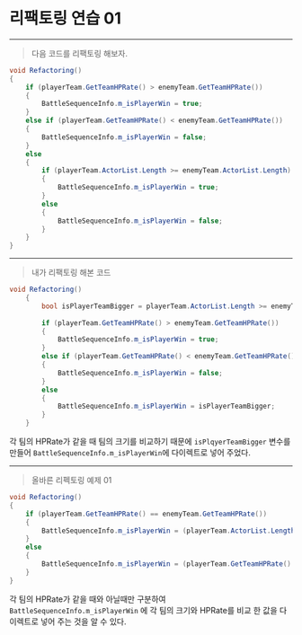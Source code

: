 # 리팩토링 연습 01

---

> 다음 코드를 리팩토링 해보자.

```C#
void Refactoring()
{
    if (playerTeam.GetTeamHPRate() > enemyTeam.GetTeamHPRate())
    {
        BattleSequenceInfo.m_isPlayerWin = true;
    }
    else if (playerTeam.GetTeamHPRate() < enemyTeam.GetTeamHPRate())
    {
        BattleSequenceInfo.m_isPlayerWin = false;
    }
    else
    {
        if (playerTeam.ActorList.Length >= enemyTeam.ActorList.Length)
        {
            BattleSequenceInfo.m_isPlayerWin = true;
        }
        else
        {
            BattleSequenceInfo.m_isPlayerWin = false;
        }
    }
}
```

---

> 내가 리팩토링 해본 코드

```C#
void Refactoring()
    {
        bool isPlayerTeamBigger = playerTeam.ActorList.Length >= enemyTeam.ActorList.Length;
        
        if (playerTeam.GetTeamHPRate() > enemyTeam.GetTeamHPRate())
        {
            BattleSequenceInfo.m_isPlayerWin = true;
        }
        else if (playerTeam.GetTeamHPRate() < enemyTeam.GetTeamHPRate())
        {
            BattleSequenceInfo.m_isPlayerWin = false;
        }
        else
        {
            BattleSequenceInfo.m_isPlayerWin = isPlayerTeamBigger;
        }
    }
```

각 팀의 HPRate가 같을 때 팀의 크기를 비교하기 때문에 `isPlqyerTeamBigger` 변수를 만들어
`BattleSequenceInfo.m_isPlayerWin`에 다이렉트로 넣어 주었다.

---

> 올바른 리펙토링 예제 01

```C#
void Refactoring()
{
    if (playerTeam.GetTeamHPRate() == enemyTeam.GetTeamHPRate()) 
    {
        BattleSequenceInfo.m_isPlayerWin = (playerTeam.ActorList.Length >= enemyTeam.ActorList.Length);
    } 
    else 
    {
        BattleSequenceInfo.m_isPlayerWin = (playerTeam.GetTeamHPRate() > enemyTeam.GetTeamHPRate());
    }
}
```

각 팀의 HPRate가 같을 때와 아닐때만 구분하여 `BattleSequenceInfo.m_isPlayerWin` 에 각 팀의 크기와 HPRate를 비교 한 값을 다이렉트로 넣어 주는 것을 알 수 있다.
